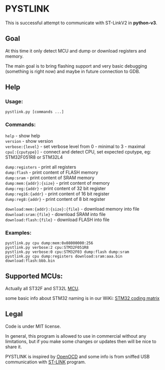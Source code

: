 # PYSTLINK

This is successful attempt to communicate with ST-LinkV2 in **python-v3**.

## Goal

At this time it only detect MCU and dump or download registers and memory.

The main goal is to bring flashing support and very basic debugging (something is right now) and maybe in future connection to GDB.

## Help

### Usage:
  `pystlink.py [commands ...]`

### Commands:
  `help` - show help<br />
  `version` - show version<br />
  `verbose:{level}` - set verbose level from 0 - minimal to 3 - maximal<br />
  `cpu[:{cputype}]` - connect and detect CPU, set expected cputype, eg: STM32F051R8 or STM32L4

  `dump:registers` - print all registers<br />
  `dump:flash` - print content of FLASH memory<br />
  `dump:sram` - print content of SRAM memory<br />
  `dump:mem:{addr}:{size}` - print content of memory<br />
  `dump:reg:{addr}` - print content of 32 bit register<br />
  `dump:reg16:{addr}` - print content of 16 bit register<br />
  `dump:reg8:{addr}` - print content of 8 bit register

  `download:mem:{addr}:{size}:{file}` - download memory into file<br />
  `download:sram:{file}` - download SRAM into file<br />
  `download:flash:{file}` - download FLASH into file

### Examples:
```
pystlink.py cpu dump:mem:0x08000000:256
pystlink.py verbose:2 cpu:STM32F051R8
pystlink.py verbose:0 cpu:STM32F03 dump:flash dump:sram
pystlink.py cpu dump:registers download:sram:aaa.bin download:flash:bbb.bin
```

## Supported MCUs:

Actually all ST32F and ST32L [MCU](http://www.st.com/web/en/catalog/mmc/FM141/SC1169).

some basic info about STM32 naming is in our WiKi: [STM32 coding matrix](https://github.com/pavelrevak/pystlink/wiki/STM32-coding-matrix)

## Legal

Code is under MIT license.

In general, this program is allowed to use in commercial without any limitations, but if you make some changes or updates then will be nice to share it.

PYSTLINK is inspired by [OpenOCD](http://openocd.org/) and some info is from sniffed USB communication with [ST-LINK](http://www.st.com/web/en/catalog/tools/PF258168) program.
